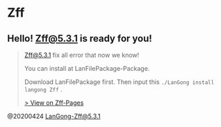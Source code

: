 # Zff

## Hello! Zff@5.3.1 is ready for you!

> 
> Zff@5.3.1 fix all error that now we know!
> 
> You can install at LanFilePackage-Package.
> 
> Download LanFilePackage first. Then input this `./LanGong install langong Zff` .
> 
> [ > View on Zff-Pages ](/Zff/)

@20200424 LanGong-Zff@5.3.1
